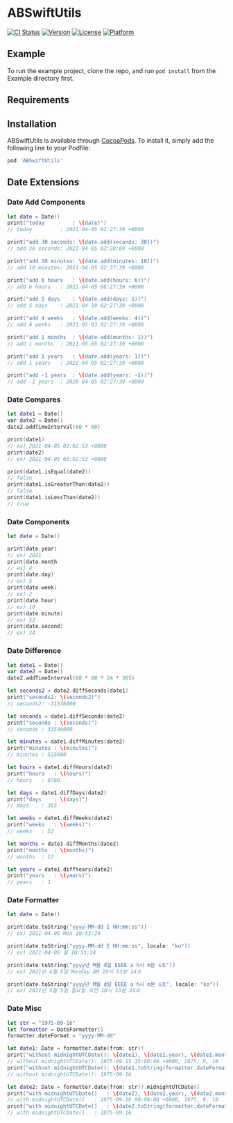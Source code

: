 # ABSwiftUtils

[![CI Status](https://img.shields.io/travis/jobdev-aiden/ABSwiftUtils.svg?style=flat)](https://travis-ci.org/github/jobdev-aiden/abswiftutils)
[![Version](https://img.shields.io/cocoapods/v/ABSwiftUtils.svg?style=flat)](https://cocoapods.org/pods/ABSwiftUtils)
[![License](https://img.shields.io/cocoapods/l/ABSwiftUtils.svg?style=flat)](https://cocoapods.org/pods/ABSwiftUtils)
[![Platform](https://img.shields.io/cocoapods/p/ABSwiftUtils.svg?style=flat)](https://cocoapods.org/pods/ABSwiftUtils)

## Example

To run the example project, clone the repo, and run `pod install` from the Example directory first.

## Requirements

## Installation

ABSwiftUtils is available through [CocoaPods](https://cocoapods.org). To install it, simply add the following line to your Podfile:

```ruby
pod 'ABSwiftUtils'
```

## Date Extensions

### Date Add Components

```swift
let date = Date()
print("today         : \(date)")
// today         : 2021-04-05 02:27:39 +0000

print("add 30 seconds: \(date.add(seconds: 30))")
// add 30 seconds: 2021-04-05 02:28:09 +0000

print("add 10 minutes: \(date.add(minutes: 10))")
// add 10 minutes: 2021-04-05 02:37:39 +0000

print("add 6 hours   : \(date.add(hours: 6))")
// add 6 hours   : 2021-04-05 08:27:39 +0000

print("add 5 days    : \(date.add(days: 5))")
// add 5 days    : 2021-04-10 02:27:39 +0000

print("add 4 weeks   : \(date.add(weeks: 4))")
// add 4 weeks   : 2021-05-03 02:27:39 +0000

print("add 1 months  : \(date.add(months: 1))")
// add 1 months  : 2021-05-05 02:27:39 +0000

print("add 1 years   : \(date.add(years: 1))")
// add 1 years   : 2022-04-05 02:27:39 +0000

print("add -1 years  : \(date.add(years: -1))")
// add -1 years  : 2020-04-05 02:27:39 +0000
```

### Date Compares

```swift
let date1 = Date()
var date2 = Date()
date2.addTimeInterval(60 * 60)

print(date1)
// ex) 2021-04-05 02:02:53 +0000
print(date2)
// ex) 2021-04-05 03:02:53 +0000

print(date1.isEqual(date2))
// false
print(date1.isGreaterThan(date2))
// false
print(date1.isLessThan(date2))
// true
```

### Date Components

```swift
let date = Date()

print(date.year)
// ex) 2021
print(date.month
// ex) 4
print(date.day)
// ex) 5
print(date.week)
// ex) 2
print(date.hour)
// ex) 10
print(date.minute)
// ex) 53
print(date.second)
// ex) 24
```

### Date Difference

```swift
let date1 = Date()
var date2 = Date()
date2.addTimeInterval(60 * 60 * 24 * 365)

let seconds2 = date2.diffSeconds(date1)
print("seconds2: \(seconds2)")
// seconds2: -31536000

let seconds = date1.diffSeconds(date2)
print("seconds : \(seconds)")
// seconds : 31536000

let minutes = date1.diffMinutes(date2)
print("minutes : \(minutes)")
// minutes : 525600

let hours = date1.diffHours(date2)
print("hours   : \(hours)")
// hours   : 8760

let days = date1.diffDays(date2)
print("days    : \(days)")
// days    : 365

let weeks = date1.diffWeeks(date2)
print("weeks   : \(weeks)")
// weeks   : 52

let months = date1.diffMonths(date2)
print("months  : \(months)")
// months  : 12

let years = date1.diffYears(date2)
print("years   : \(years)")
// years   : 1
```

### Date Formatter

```swift
let date = Date()

print(date.toString("yyyy-MM-dd E HH:mm:ss"))
// ex) 2021-04-05 Mon 10:53:24

print(date.toString("yyyy-MM-dd E HH:mm:ss", locale: "ko"))
// ex) 2021-04-05 월 10:53:24

print(date.toString("yyyy년 M월 d일 EEEE a h시 m분 s초"))
// ex) 2021년 4월 5일 Monday AM 10시 53분 24초

print(date.toString("yyyy년 M월 d일 EEEE a h시 m분 s초", locale: "ko"))
// ex) 2021년 4월 5일 월요일 오전 10시 53분 24초
```

### Date Misc

```swift
let str = "1975-09-16"
let formatter = DateFormatter()
formatter.dateFormat = "yyyy-MM-dd"

let date1: Date = formatter.date(from: str)!
print("without midnightUTCDate(): \(date1), \(date1.year), \(date1.month), \(date1.day)")
// without midnightUTCDate(): 1975-09-15 15:00:00 +0000, 1975, 9, 16
print("without midnightUTCDate(): \(date1.toString(formatter.dateFormat))")
// without midnightUTCDate(): 1975-09-16

let date2: Date = formatter.date(from: str)!.midnightUTCDate()
print("with midnightUTCDate()   : \(date2), \(date2.year), \(date2.month), \(date2.day)")
// with midnightUTCDate()   : 1975-09-16 00:00:00 +0000, 1975, 9, 16
print("with midnightUTCDate()   : \(date2.toString(formatter.dateFormat))")
// with midnightUTCDate()   : 1975-09-16
```
